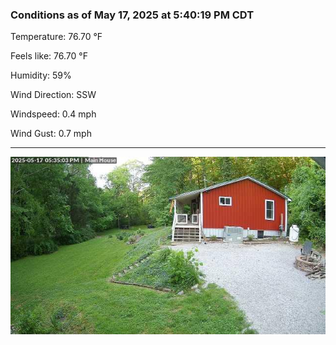 ### Conditions as of May 17, 2025 at 5:40:19 PM CDT 

Temperature: 76.70 &deg;F

Feels like: 76.70 &deg;F

Humidity: 59%

Wind Direction: SSW

Windspeed: 0.4 mph

Wind Gust: 0.7 mph

---

<img src="./images/latest.jpeg"/>

